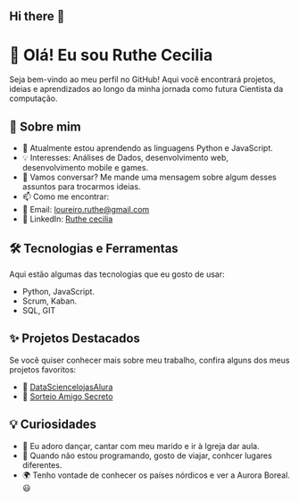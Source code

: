 ## Hi there 👋

# 👋 Olá! Eu sou Ruthe Cecilia

Seja bem-vindo ao meu perfil no GitHub! Aqui você encontrará projetos, ideias e aprendizados ao longo da minha jornada como futura Cientista da computação.

## 🚀 Sobre mim

- 🌱 Atualmente estou aprendendo as linguagens Python e JavaScript.
- 💡 Interesses: Análises de Dados, desenvolvimento web, desenvolvimento mobile e games.
- 💬 Vamos conversar? Me mande uma mensagem sobre algum desses assuntos para trocarmos ideias.
- 📫 Como me encontrar:
- 📧 Email: [loureiro.ruthe@gmail.com](mailto:loureiro.ruthe@gmail.com)
- 🔹 LinkedIn: [Ruthe cecilia](https://www.linkedin.com/in/ruthe-cecilia-lou/)


## 🛠️ Tecnologias e Ferramentas

Aqui estão algumas das tecnologias que eu gosto de usar:

- Python, JavaScript.
- Scrum, Kaban.
- SQL, GIT

## ✨ Projetos Destacados

Se você quiser conhecer mais sobre meu trabalho, confira alguns dos meus projetos favoritos:

- 🔹 [DataSciencelojasAlura](https://github.com/Cecilia0292/DataScienceLojaAlura)
- 🔹 [Sorteio Amigo Secreto](https://github.com/Cecilia0292/Curso-One-Amigo-secreto)

## 💡 Curiosidades

- 🎵 Eu adoro dançar, cantar com meu marido e ir à Igreja dar aula.
- 🎨 Quando não estou programando, gosto de viajar, conhcer lugares diferentes.
- 🌍 Tenho vontade de conhecer os países nórdicos e ver a Aurora Boreal. 😃
